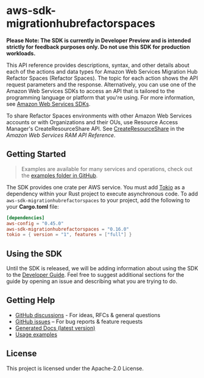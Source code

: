 # aws-sdk-migrationhubrefactorspaces

**Please Note: The SDK is currently in Developer Preview and is intended strictly for
feedback purposes only. Do not use this SDK for production workloads.**

This API reference provides descriptions, syntax, and other details about each of the actions and data types for Amazon Web Services Migration Hub Refactor Spaces (Refactor Spaces). The topic for each action shows the API request parameters and the response. Alternatively, you can use one of the Amazon Web Services SDKs to access an API that is tailored to the programming language or platform that you're using. For more information, see [Amazon Web Services SDKs](https://aws.amazon.com/tools/#SDKs).

To share Refactor Spaces environments with other Amazon Web Services accounts or with Organizations and their OUs, use Resource Access Manager's CreateResourceShare API. See [CreateResourceShare](https://docs.aws.amazon.com/ram/latest/APIReference/API_CreateResourceShare.html) in the _Amazon Web Services RAM API Reference_.

## Getting Started

> Examples are available for many services and operations, check out the
> [examples folder in GitHub](https://github.com/awslabs/aws-sdk-rust/tree/main/examples).

The SDK provides one crate per AWS service. You must add [Tokio](https://crates.io/crates/tokio)
as a dependency within your Rust project to execute asynchronous code. To add `aws-sdk-migrationhubrefactorspaces` to
your project, add the following to your **Cargo.toml** file:

```toml
[dependencies]
aws-config = "0.45.0"
aws-sdk-migrationhubrefactorspaces = "0.16.0"
tokio = { version = "1", features = ["full"] }
```

## Using the SDK

Until the SDK is released, we will be adding information about using the SDK to the
[Developer Guide](https://docs.aws.amazon.com/sdk-for-rust/latest/dg/welcome.html). Feel free to suggest
additional sections for the guide by opening an issue and describing what you are trying to do.

## Getting Help

* [GitHub discussions](https://github.com/awslabs/aws-sdk-rust/discussions) - For ideas, RFCs & general questions
* [GitHub issues](https://github.com/awslabs/aws-sdk-rust/issues/new/choose) – For bug reports & feature requests
* [Generated Docs (latest version)](https://awslabs.github.io/aws-sdk-rust/)
* [Usage examples](https://github.com/awslabs/aws-sdk-rust/tree/main/examples)

## License

This project is licensed under the Apache-2.0 License.

